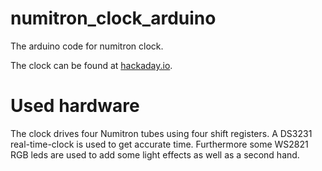# numitron_clock_arduino
The arduino code for numitron clock.

The clock can be found at [hackaday.io](https://hackaday.io/project/175564-numitron-clock).

# Used hardware
The clock drives four Numitron tubes using four shift registers.
A DS3231 real-time-clock is used to get accurate time. 
Furthermore some WS2821 RGB leds are used to add some light effects as well as a second hand.
